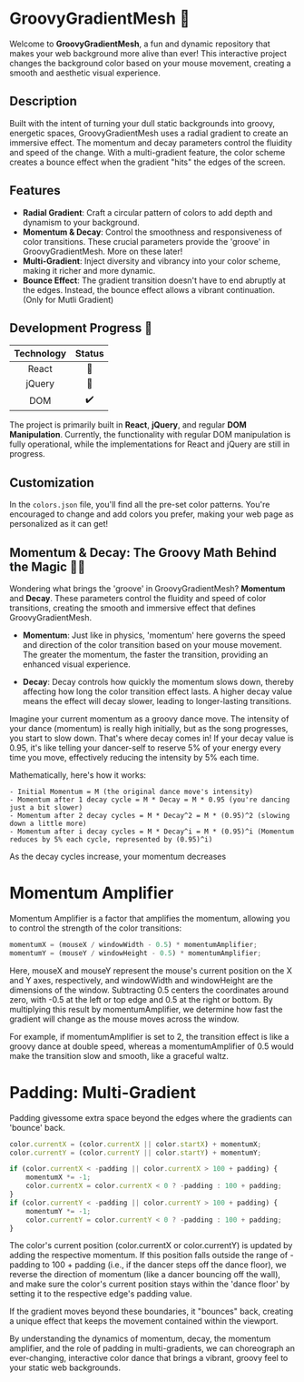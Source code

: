 # GroovyGradientMesh 🎨

Welcome to **GroovyGradientMesh**, a fun and dynamic repository that makes your web background more alive than ever! This interactive project changes the background color based on your mouse movement, creating a smooth and aesthetic visual experience.

## Description

Built with the intent of turning your dull static backgrounds into groovy, energetic spaces, GroovyGradientMesh uses a radial gradient to create an immersive effect. The momentum and decay parameters control the fluidity and speed of the change. With a multi-gradient feature, the color scheme creates a bounce effect when the gradient "hits" the edges of the screen. 

## Features

- **Radial Gradient**: Craft a circular pattern of colors to add depth and dynamism to your background.
- **Momentum & Decay**: Control the smoothness and responsiveness of color transitions. These crucial parameters provide the 'groove' in GroovyGradientMesh. More on these later!
- **Multi-Gradient**: Inject diversity and vibrancy into your color scheme, making it richer and more dynamic.
- **Bounce Effect**: The gradient transition doesn't have to end abruptly at the edges. Instead, the bounce effect allows a vibrant continuation. (Only for Mutli Gradient)

## Development Progress 🚧

| Technology | Status |
|:----------:|:------:|
|   React    |   🚧   |
|   jQuery   |   🚧   |
|     DOM    |   ✔️   |

The project is primarily built in **React**, **jQuery**, and regular **DOM Manipulation**. Currently, the functionality with regular DOM manipulation is fully operational, while the implementations for React and jQuery are still in progress.

## Customization

In the `colors.json` file, you'll find all the pre-set color patterns. You're encouraged to change and add colors you prefer, making your web page as personalized as it can get!

## Momentum & Decay: The Groovy Math Behind the Magic 🎩🔢

Wondering what brings the 'groove' in GroovyGradientMesh? **Momentum** and **Decay**. These parameters control the fluidity and speed of color transitions, creating the smooth and immersive effect that defines GroovyGradientMesh.

- **Momentum**: Just like in physics, 'momentum' here governs the speed and direction of the color transition based on your mouse movement. The greater the momentum, the faster the transition, providing an enhanced visual experience.

- **Decay**: Decay controls how quickly the momentum slows down, thereby affecting how long the color transition effect lasts. A higher decay value means the effect will decay slower, leading to longer-lasting transitions.


Imagine your current momentum as a groovy dance move. The intensity of your dance (momentum) is really high initially, but as the song progresses, you start to slow down. That's where decay comes in! If your decay value is 0.95, it's like telling your dancer-self to reserve 5% of your energy every time you move, effectively reducing the intensity by 5% each time.


Mathematically, here's how it works:
```
- Initial Momentum = M (the original dance move's intensity)
- Momentum after 1 decay cycle = M * Decay = M * 0.95 (you're dancing just a bit slower)
- Momentum after 2 decay cycles = M * Decay^2 = M * (0.95)^2 (slowing down a little more)
- Momentum after i decay cycles = M * Decay^i = M * (0.95)^i (Momentum reduces by 5% each cycle, represented by (0.95)^i)
```
As the decay cycles increase, your momentum decreases

# **Momentum Amplifier** 
Momentum Amplifier is a factor that amplifies the momentum, allowing you to control the strength of the color transitions:

```javascript
momentumX = (mouseX / windowWidth - 0.5) * momentumAmplifier;
momentumY = (mouseY / windowHeight - 0.5) * momentumAmplifier;

```
Here, mouseX and mouseY represent the mouse's current position on the X and Y axes, respectively, and windowWidth and windowHeight are the dimensions of the window. Subtracting 0.5 centers the coordinates around zero, with -0.5 at the left or top edge and 0.5 at the right or bottom. By multiplying this result by momentumAmplifier, we determine how fast the gradient will change as the mouse moves across the window.

For example, if momentumAmplifier is set to 2, the transition effect is like a groovy dance at double speed, whereas a momentumAmplifier of 0.5 would make the transition slow and smooth, like a graceful waltz.

# **Padding: Multi-Gradient**
Padding givessome extra space beyond the edges where the gradients can 'bounce' back.
``` javascript
color.currentX = (color.currentX || color.startX) + momentumX;
color.currentY = (color.currentY || color.startY) + momentumY;

if (color.currentX < -padding || color.currentX > 100 + padding) {
    momentumX *= -1;
    color.currentX = color.currentX < 0 ? -padding : 100 + padding;
}
if (color.currentY < -padding || color.currentY > 100 + padding) {
    momentumY *= -1;
    color.currentY = color.currentY < 0 ? -padding : 100 + padding;
}

```
The color's current position (color.currentX or color.currentY) is updated by adding the respective momentum. If this position falls outside the range of -padding to 100 + padding (i.e., if the dancer steps off the dance floor), we reverse the direction of momentum (like a dancer bouncing off the wall), and make sure the color's current position stays within the 'dance floor' by setting it to the respective edge's padding value.

If the gradient moves beyond these boundaries, it "bounces" back, creating a unique effect that keeps the movement contained within the viewport.

By understanding the dynamics of momentum, decay, the momentum amplifier, and the role of padding in multi-gradients, we can choreograph an ever-changing, interactive color dance that brings a vibrant, groovy feel to your static web backgrounds. 



